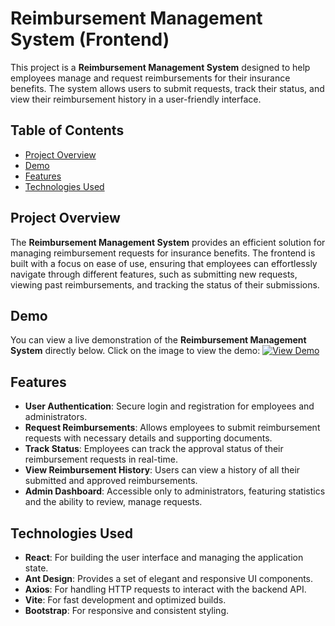 # Reimbursement Management System (Frontend)

This project is a **Reimbursement Management System** designed to help employees manage and request reimbursements for their insurance benefits. The system allows users to submit requests, track their status, and view their reimbursement history in a user-friendly interface.

## Table of Contents
- [Project Overview](#project-overview)
- [Demo](#demo)
- [Features](#features)
- [Technologies Used](#technologies-used)

## Project Overview
The **Reimbursement Management System** provides an efficient solution for managing reimbursement requests for insurance benefits. The frontend is built with a focus on ease of use, ensuring that employees can effortlessly navigate through different features, such as submitting new requests, viewing past reimbursements, and tracking the status of their submissions.

## Demo
You can view a live demonstration of the **Reimbursement Management System** directly below. Click on the image to view the demo:
[![View Demo](./assets/images/demo-thumbnail.jpg)](https://drive.google.com/file/d/1jcthhOf8YtAJsnnXDphKQ1gE22EXRvEm/preview)

## Features
- **User Authentication**: Secure login and registration for employees and administrators.
- **Request Reimbursements**: Allows employees to submit reimbursement requests with necessary details and supporting documents.
- **Track Status**: Employees can track the approval status of their reimbursement requests in real-time.
- **View Reimbursement History**: Users can view a history of all their submitted and approved reimbursements.
- **Admin Dashboard**: Accessible only to administrators, featuring statistics and the ability to review, manage requests.

## Technologies Used
- **React**: For building the user interface and managing the application state.
- **Ant Design**: Provides a set of elegant and responsive UI components.
- **Axios**: For handling HTTP requests to interact with the backend API.
- **Vite**: For fast development and optimized builds.
- **Bootstrap**: For responsive and consistent styling.
